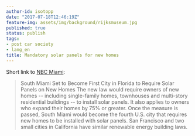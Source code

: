 ```yaml
---
author-id: isotopp
date: "2017-07-18T12:46:19Z"
feature-img: assets/img/background/rijksmuseum.jpg
published: true
status: publish
tags:
- post car society
- lang_en
title: Mandatory solar panels for new homes
---
```

Short link to [NBC Miami](http://www.nbcmiami.com/news/local/South-Miami-Set-to-Become-First-City-in-Florida-to-Require-Solar-Panels-on-New-Homes-434557443.html):

> South Miami Set to Become First City in Florida to Require Solar Panels on
> New Homes The new law would require owners of new homes -- including
> single-family homes, townhouses and multi-story residential buildings --
> to install solar panels. It also applies to owners who expand their homes
> by 75% or greater. Once the measure is passed, South Miami would become
> the fourth U.S. city that requires new homes to be installed with solar
> panels. San Francisco and two small cities in California have similar
> renewable energy building laws.

